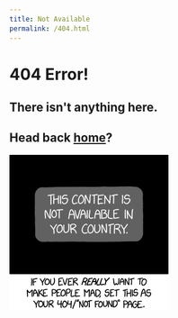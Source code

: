 ```yaml
---
title: Not Available
permalink: /404.html
---
```


# 404 Error!
## There isn't anything here.
## Head back [home](/)?

![Not Available](not_available.png)
